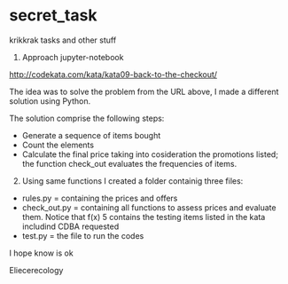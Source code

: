 # secret_task
krikkrak
tasks and other stuff


1. Approach jupyter-notebook

http://codekata.com/kata/kata09-back-to-the-checkout/

The idea was to solve the problem from the URL above, I 
made a different solution using Python.

The solution comprise the following steps:

- Generate a sequence of items bought
- Count the elements
- Calculate the final price taking into cosideration the promotions listed; the function check_out evaluates the frequencies of items.


2. Using same functions I created a folder containig three files:
- rules.py = containing the prices and offers
- check_out.py = containing all functions to assess prices and evaluate them. Notice that f(x) 5 contains the testing items listed
in the kata includind CDBA requested
- test.py = the file to run the codes

I hope know is ok

Eliecerecology
